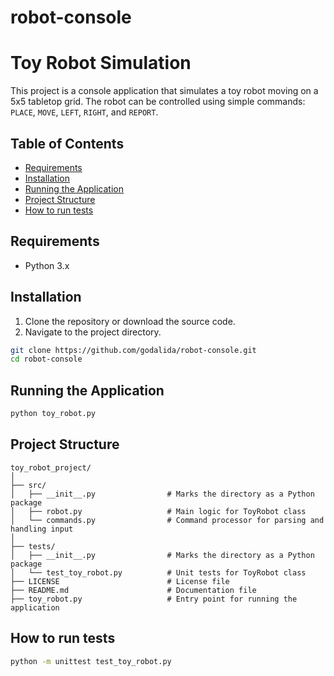# robot-console
# Toy Robot Simulation

This project is a console application that simulates a toy robot moving on a 5x5 tabletop grid. The robot can be controlled using simple commands: `PLACE`, `MOVE`, `LEFT`, `RIGHT`, and `REPORT`.

## Table of Contents
- [Requirements](#requirements)
- [Installation](#installation)
- [Running the Application](#running-the-application)
- [Project Structure](#project-structure)
- [How to run tests](#how-to-run-tests)

## Requirements
- Python 3.x

## Installation
1. Clone the repository or download the source code.
2. Navigate to the project directory.

```bash
git clone https://github.com/godalida/robot-console.git
cd robot-console
```

## Running the Application
```bash
python toy_robot.py
```

## Project Structure
```
toy_robot_project/
│
├── src/
│   ├── __init__.py                # Marks the directory as a Python package
│   ├── robot.py                   # Main logic for ToyRobot class
│   └── commands.py                # Command processor for parsing and handling input
│
├── tests/
│   ├── __init__.py                # Marks the directory as a Python package
│   └── test_toy_robot.py          # Unit tests for ToyRobot class
├── LICENSE                        # License file
├── README.md                      # Documentation file
├── toy_robot.py                   # Entry point for running the application
```



## How to run tests
```bash
python -m unittest test_toy_robot.py
```

